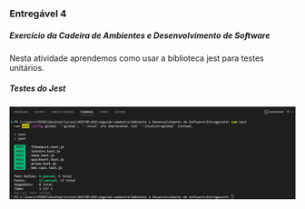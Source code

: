 ### Entregável 4
##### Exercício da Cadeira de Ambientes e Desenvolvimento de Software

Nesta atividade aprendemos como usar a biblioteca jest para testes unitários.

##### Testes do Jest

![](/testeUnitarioFuncoes.png)